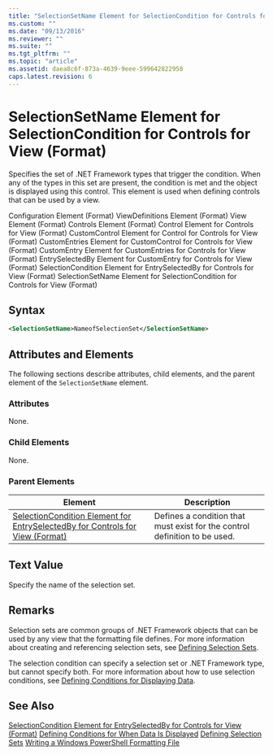 ```yaml
---
title: "SelectionSetName Element for SelectionCondition for Controls for View (Format) | Microsoft Docs"
ms.custom: ""
ms.date: "09/13/2016"
ms.reviewer: ""
ms.suite: ""
ms.tgt_pltfrm: ""
ms.topic: "article"
ms.assetid: daea8c6f-873a-4639-9eee-599642822958
caps.latest.revision: 6
---
```

# SelectionSetName Element for SelectionCondition for Controls for View (Format)
Specifies the set of .NET Framework types that trigger the condition. When any of the types in this set are present, the condition is met and the object is displayed using this control. This element is used when defining controls that can be used by a view.

 Configuration Element (Format)
ViewDefinitions Element (Format)
View Element (Format)
Controls Element (Format)
Control Element for Controls for View (Format)
CustomControl Element for Control for Controls for View (Format)
CustomEntries Element for CustomControl for Controls for View (Format)
CustomEntry Element for CustomEntries for Controls for View (Format)
EntrySelectedBy Element for CustomEntry for Controls for View (Format)
SelectionCondition Element for EntrySelectedBy for Controls for View (Format)
SelectionSetName Element for SelectionCondition for Controls for View (Format)

## Syntax

```xml
<SelectionSetName>NameofSelectionSet</SelectionSetName>
```

## Attributes and Elements
 The following sections describe attributes, child elements, and the parent element of the `SelectionSetName` element.

### Attributes
 None.

### Child Elements
 None.

### Parent Elements

|Element|Description|
|-------------|-----------------|
|[SelectionCondition Element for EntrySelectedBy for Controls for View (Format)](./selectioncondition-element-for-entryselectedby-for-controls-for-view-format.md)|Defines a condition that must exist for the control definition to be used.|

## Text Value
 Specify the name of the selection set.

## Remarks
 Selection sets are common groups of .NET Framework objects that can be used by any view that the formatting file defines. For more information about creating and referencing selection sets, see [Defining Selection Sets](./defining-selection-sets.md).

 The selection condition can specify a selection set or .NET Framework type, but cannot specify both. For more information about how to use selection conditions, see [Defining Conditions for Displaying Data](./defining-conditions-for-displaying-data.md).

## See Also
 [SelectionCondition Element for EntrySelectedBy for Controls for View (Format)](./selectioncondition-element-for-entryselectedby-for-controls-for-view-format.md)
 [Defining Conditions for When Data Is Displayed](./defining-conditions-for-displaying-data.md)
 [Defining Selection Sets](./defining-selection-sets.md)
 [Writing a Windows PowerShell Formatting File](./writing-a-windows-powershell-formatting-file.md)
